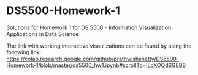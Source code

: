 # DS5500-Homework-1
Solutions for Homework 1 for DS 5500 - Information Visualization: Applications in Data Science

The link with working interactive visaulizations can be found by using the following link:
https://colab.research.google.com/github/prathwishshetty/DS5500-Homework-1/blob/master/ds5500_hw1.ipynb#scrollTo=iLcXOQd6GEB8
